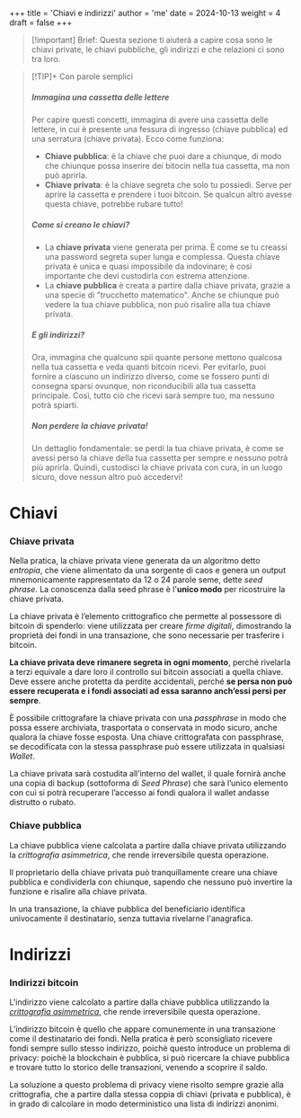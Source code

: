 +++
title = 'Chiavi e indirizzi'
author = 'me'
date = 2024-10-13
weight = 4
draft = false
+++

> [!important] Brief:
> Questa sezione ti aiuterà a capire cosa sono le chiavi private, le chiavi pubbliche, gli indirizzi e che relazioni ci sono tra loro.

> [!TIP]+ Con parole semplici
> ##### Immagina una cassetta delle lettere
> Per capire questi concetti, immagina di avere una cassetta delle lettere, in cui è presente una fessura di ingresso (chiave pubblica) ed una serratura (chiave privata).
> Ecco come funziona:
> - **Chiave pubblica**: è la chiave che puoi dare a chiunque, di modo che chiunque possa inserire dei bitocin nella tua cassetta, ma non può aprirla.
> - **Chiave privata**: è la chiave segreta che solo tu possiedi. Serve per aprire la cassetta e prendere i tuoi bitcoin. Se qualcun altro avesse questa chiave, potrebbe rubare tutto!
> ##### Come si creano le chiavi?
> - La **chiave privata** viene generata per prima. È come se tu creassi una password segreta super lunga e complessa. Questa chiave privata è unica e quasi impossibile da indovinare; è così importante che devi custodirla con estrema attenzione.
> - La **chiave pubblica** è creata a partire dalla chiave privata, grazie a una specie di "trucchetto matematico". Anche se chiunque può vedere la tua chiave pubblica, non può risalire alla tua chiave privata.
> ##### E gli indirizzi?
> Ora, immagina che qualcuno spii quante persone mettono qualcosa nella tua cassetta e veda quanti bitcoin ricevi. Per evitarlo, puoi fornire a ciascuno un indirizzo diverso, come se fossero punti di consegna sparsi ovunque, non riconducibili alla tua cassetta principale. Così, tutto ciò che ricevi sarà sempre tuo, ma nessuno potrà spiarti.
> ##### Non perdere la chiave privata!
> Un dettaglio fondamentale: se perdi la tua chiave privata, è come se avessi perso la chiave della tua cassetta per sempre e nessuno potrà più aprirla. Quindi, custodisci la chiave privata con cura, in un luogo sicuro, dove nessun altro può accedervi!

# Chiavi
### Chiave privata

Nella pratica, la chiave privata viene generata da un algoritmo detto _entropia_, che viene alimentato da una sorgente di caos e genera un output mnemonicamente rappresentato da 12 o 24 parole seme, dette _seed phrase_. La conoscenza dalla seed phrase è l'**unico modo** per ricostruire la chiave privata.

La chiave privata è l’elemento crittografico che permette al possessore di bitcoin di spenderlo: viene utilizzata per creare *firme digitali*, dimostrando la proprietà dei fondi in una transazione, che sono necessarie per trasferire i bitcoin.

**La chiave privata deve rimanere segreta in ogni momento**, perché rivelarla a terzi equivale a dare loro il controllo sui bitcoin associati a quella chiave. Deve essere anche protetta da perdite accidentali, perché **se persa non può essere recuperata e i fondi associati ad essa saranno anch’essi persi per sempre**.

È possibile crittografare la chiave privata con una *passphrase* in modo che possa essere archiviata, trasportata o conservata in modo sicuro, anche qualora la chiave fosse esposta.
Una chiave crittografata con passphrase, se decodificata con la stessa passphrase può essere utilizzata in qualsiasi *Wallet*.

La chiave privata sarà costudita all’interno del wallet, il quale fornirà anche una copia di backup (sottoforma di *Seed Phrase*) che sarà l’unico elemento con cui si potrà recuperare l’accesso ai fondi qualora il wallet andasse distrutto o rubato.


### Chiave pubblica

La chiave pubblica viene calcolata a partire dalla chiave privata utilizzando la *crittografia asimmetrica*, che rende irreversibile questa operazione.

Il proprietario della chiave privata può tranquillamente creare una chiave pubblica e condividerla con chiunque, sapendo che nessuno può invertire la funzione e risalire alla chiave privata.

In una transazione, la chiave pubblica del beneficiario identifica univocamente il destinatario, senza tuttavia rivelarne l'anagrafica.


# Indirizzi
### Indirizzi bitcoin

L'indirizzo viene calcolato a partire dalla chiave pubblica utilizzando la [*crittografia asimmetrica*](https://trama81.github.io/bitcoin/1_teoria_base/1_conoscere_bitcoin/3_crittografia/index.html), che rende irreversibile questa operazione.

L’indirizzo bitcoin è quello che appare comunemente in una transazione come il destinatario dei fondi. Nella pratica è però sconsigliato ricevere fondi sempre sullo stesso indirizzo, poichè questo introduce un problema di privacy: poichè la blockchain è pubblica, si può ricercare la chiave pubblica e trovare tutto lo storico delle transazioni, venendo a scoprire il saldo.

La soluzione a questo problema di privacy viene risolto sempre grazie alla crittografia, che a partire dalla stessa coppia di chiavi (privata e pubblica), è in grado di calcolare in modo deterministico una lista di indirizzi anonimi.


